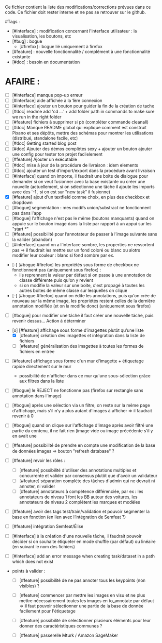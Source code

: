 Ce fichier contient la liste des modifications/corrections prévues dans ce code. Ce fichier doit rester interne et ne pas se retrouver sur le github.  

#Tags :
- [#interface] : modification concernant l'interface utilisateur : la visualisation, les boutons, etc
- [#bug] : bogue
	- [#firefox] : bogue lié uniquement à firefox
- [#feature] : nouvelle fonctionnalité / complément à une fonctionnalité existante
- [#doc] : besoin en documentation


# AFAIRE :
- [ ] [#interface] manque pop-up erreur
- [ ] [#interface] aide affichée à la 1ère connexion
- [ ] [#interface] ajouter un bouton pour guider la fin de la création de tache
- [ ] [#doc] readme add 'cd ...' + add folder path in commands to make sure we run in the right folder
- [ ] [#feature] fichiers à supprimer si pb (compléter commande cleanall)
- [ ] [#doc] Manque README global qui explique comment est construit Pixano et ses dépôts, mettre des schémas pour montrer les utilisations (distribué, standalone facile, etc)
- [ ] [#doc] Getting started blog post
- [ ] [#doc] Ajouter des démos complètes sexy + ajouter un bouton ajouter une config pour tester ton projet facilelement
- [ ] [#feature] Ajouter un exécutable
- [ ] [#doc] mise à jour de la procédure de livraison : idem elements
- [ ] [#doc] ajouter un test d'import/export dans la procédure avant livraison
- [ ] [#interface] quand on importe, il faudrait une boite de dialogue pour demander si on veut fusionner avec la base existante ou créer une nouvelle (actuellement, si on sélectionne une tâche il ajoute les imports avec des '-1', si on est sur "new task" il fusionne)
- [x] [#feature] ajout d'un textfield comme choix, en plus des checkbox et dropdown
- [ ] [#bogue] segmentation : mes modifs union/substract ne fonctionnent pas dans l'app
- [ ] [#bogue] l'affichage n'est pas le même (boutons manquants) quand on appuie sur le bouton image dans la liste par rapport à un appui sur les "start *"
- [ ] [#feature] possibilité pour l’annotateur de passer à l’image suivante sans la valider (abandon)
- [ ] [#interface] quand on a l'interface sombre, les properties ne ressortent pas => il faudrait les mettre sur un fond coloré ou blanc ou alotrs modifier leur couleur : blanc si fond sombre par ex.
- [-] [#bogue #firefox] les propriétés sous forme de checkbox ne fonctionnent pas (uniquement sous firefox) :
	- ils reprennent la valeur par défaut si on passe à une annotation de classe différente puis qu'on y revient
	- si on modifie la valeur sur une boite, c'est propagé à toutes les autres boites de même classe sur lesquelles on clique
- [-] [#bogue #firefox] quand on édite les annotations, puis qu'on crée de nouveau sur la même image, les propriétés restent celles de la dernière annotation modifiée (et on la modifie donc) (uniquement sous firefox)
- [ ] [#bogue] pour modifier une tâche il faut créer une nouvelle tâche, puis revenir dessus... Action à déterminer
- [o] [#feature] affichage sous forme d’imagettes plutôt qu’une liste
	- [x] [#feature] création des imagettes et intégration dans la liste de fichiers
	- [ ] [#feature] généralisation des imagettes à toutes les formes de fichiers en entrée
- [ ] [#feature] affichage sous forme d'un mur d'imagette + étiquetage rapide directement sur le mur
	- possibilité de n'afficher dans ce mur qu'une sous-sélection grâce aux filtres dans la liste
- [ ] [#bogue] le REJECT ne fonctionne pas (firefox sur rectangle sans annotation dans l'image)
- [ ] [#bogue] après une sélection via un filtre, on reste sur la même page d'affichage, mais s'il n'y a plus autant d'images à afficher => il faudrait revenir à 0
- [ ] [#bogue] quand on clique sur l'affichage d'image après avoir filtré une partie du contenu, il ne fait rien (image vide ou image précédente s'il y en avait une
- [ ] [#feature] possibilité de prendre en compte une modification de la base de données images => bouton "refresh database" ?

- [ ] [#feature] revoir les rôles :
	- [ ] [#feature] possibilité d'utiliser des annotations multiples et concurrente et valider par consensus plutôt que d'avoir un validateur
	- [ ] [#feature] séparation complète des tâches d'admin qui ne devrait ni annoter, ni valider
	- [ ] [#feature] annotateurs à compétence différenciée, par ex : les annotateurs de niveau 1 font les BB autour des voitures, les annotateurs de niveau 2 complètent les marques et modèles

- [ ] [#feature] avoir des tags test/train/validation et pouvoir segmenter la base en fonction (en lien avec l’intégration de Semfeat ?)
- [ ] [#feature] intégration Semfeat/Élise

- [ ] [#interface] à la création d'une nouvelle tâche, il faudrait pouvoir décider si on souhaite étiqueter en mode shuffle (par défaut) ou linéaire (en suivant le nom des fichiers)
- [ ] [#interface] add an error message when creating task/dataset in a path which does not exist


- points à valider :
	- [ ] [#feature] possibilité de ne pas annoter tous les keypoints (non visibles) ?
	- [ ] [#feature] commencer par mettre les images en visu et ne plus mettre nécessairement toutes les images en to_annotate par défaut => il faut pouvoir sélectionner une partie de la base de donnée facilement pour l'étiquetage
	- [ ] [#feature] possibilité de sélectionner plusieurs éléments pour leur donner des caractéristiques communes ?
	- [ ] [#feature] passerelle Mturk / Amazon SageMaker

